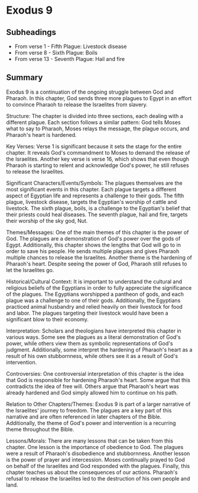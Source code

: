 # Exodus 9

## Subheadings

* From verse 1 - Fifth Plague: Livestock disease
* From verse 8 - Sixth Plague: Boils
* From verse 13 - Seventh Plague: Hail and fire

## Summary

Exodus 9 is a continuation of the ongoing struggle between God and Pharaoh. In this chapter, God sends three more plagues to Egypt in an effort to convince Pharaoh to release the Israelites from slavery. 

Structure: The chapter is divided into three sections, each dealing with a different plague. Each section follows a similar pattern: God tells Moses what to say to Pharaoh, Moses relays the message, the plague occurs, and Pharaoh's heart is hardened.

Key Verses: Verse 1 is significant because it sets the stage for the entire chapter. It reveals God's commandment to Moses to demand the release of the Israelites. Another key verse is verse 16, which shows that even though Pharaoh is starting to relent and acknowledge God's power, he still refuses to release the Israelites.

Significant Characters/Events/Symbols: The plagues themselves are the most significant events in this chapter. Each plague targets a different aspect of Egyptian life and represents a challenge to their gods. The fifth plague, livestock disease, targets the Egyptian's worship of cattle and livestock. The sixth plague, boils, is a challenge to the Egyptian's belief that their priests could heal diseases. The seventh plague, hail and fire, targets their worship of the sky god, Nut.

Themes/Messages: One of the main themes of this chapter is the power of God. The plagues are a demonstration of God's power over the gods of Egypt. Additionally, this chapter shows the lengths that God will go to in order to save his people. He sends multiple plagues and gives Pharaoh multiple chances to release the Israelites. Another theme is the hardening of Pharaoh's heart. Despite seeing the power of God, Pharaoh still refuses to let the Israelites go.

Historical/Cultural Context: It is important to understand the cultural and religious beliefs of the Egyptians in order to fully appreciate the significance of the plagues. The Egyptians worshipped a pantheon of gods, and each plague was a challenge to one of their gods. Additionally, the Egyptians practiced animal husbandry and relied heavily on their livestock for food and labor. The plagues targeting their livestock would have been a significant blow to their economy.

Interpretation: Scholars and theologians have interpreted this chapter in various ways. Some see the plagues as a literal demonstration of God's power, while others view them as symbolic representations of God's judgment. Additionally, some interpret the hardening of Pharaoh's heart as a result of his own stubbornness, while others see it as a result of God's intervention.

Controversies: One controversial interpretation of this chapter is the idea that God is responsible for hardening Pharaoh's heart. Some argue that this contradicts the idea of free will. Others argue that Pharaoh's heart was already hardened and God simply allowed him to continue on his path.

Relation to Other Chapters/Themes: Exodus 9 is part of a larger narrative of the Israelites' journey to freedom. The plagues are a key part of this narrative and are often referenced in later chapters of the Bible. Additionally, the theme of God's power and intervention is a recurring theme throughout the Bible.

Lessons/Morals: There are many lessons that can be taken from this chapter. One lesson is the importance of obedience to God. The plagues were a result of Pharaoh's disobedience and stubbornness. Another lesson is the power of prayer and intercession. Moses continually prayed to God on behalf of the Israelites and God responded with the plagues. Finally, this chapter teaches us about the consequences of our actions. Pharaoh's refusal to release the Israelites led to the destruction of his own people and land.